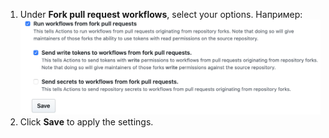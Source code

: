 1. Under **Fork pull request workflows**, select your options. Например: ![Enable, disable, or limits actions for this repository](/assets/images/help/settings/actions-fork-pull-request-workflows.png)
1. Click **Save** to apply the settings.
